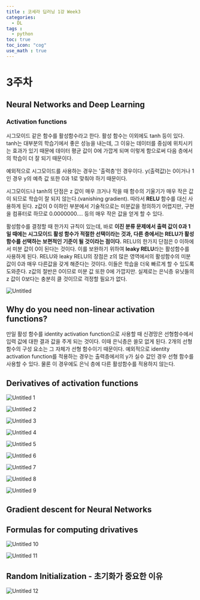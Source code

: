 ```yaml
---
title : 코세라 딥러닝 1강 Week3
categories:
  - DL
tags : 
  - python
toc: true  
toc_icon: "cog"
use_math : true
--- 
```


# 3주차

## Neural Networks and Deep Learning

### Activation functions

시그모이드 같은 함수를 활성함수라고 한다. 활성 함수는 이외에도 tanh 등이 있다.  tanh는 대부분의 학습기에서 좋은 성능을 내는데, 그 이유는 데이터를 중심에 위치시키는 효과가 있기 때문에 데이터 평균 값이 0에 가깝게 되며 이렇게 함으로써 다음 층에서의 학습이 더 잘 되기 때문이다.

  예외적으로 시그모이드를 사용하는 경우는 '출력층'인 경우이다. y(출력값)는 0이거나 1인 경우 y의 예측 값 또한 0과 1로 맞춰야 하기 때문이다.

 시그모이드나 tanh의 단점은 z 값이 매우 크거나 작을 때 함수의 기울기가 매우 작은 값이 되므로 학습이 잘 되지 않는다.(vanishing gradient). 따라서 **RELU** 함수를 대신 사용하게 된다. z값이 0 이하인 부분에서 기술적으로는 미분값을 정의하기 어렵지만, 구현을 컴퓨터로 하므로 0.0000000.... 등의 매우 작은 값을 얻게 할 수 있다.

 활성함수를 결정할 때 한가지 규칙이 있는데, 바로 **이진 분류 문제에서 출력 값이 0과 1일 때에는 시그모이드 활성 함수가 적절한 선택이라는 것과, 다른 층에서는 RELU가 활성함수를 선택하는 보편적인 기준이 될 것이라는 점이다.** RELU의 한가지 단점은 0 이하에서 미분 값이 0이 된다는 것이다. 이를 보완하기 위하여 **leaky RELU**라는 활성함수를 사용하게 된다. RELU와 leaky RELU의 장점은 z의 많은 영역에서의 활성함수의 미분 값이 0과 매우 다른값을 갖게 해준다는 것이다. 이들은 학습을 더욱 빠르게 할 수 있도록 도와준다. z값의 절반은 0이므로 미분 값 또한 0에 가깝지만. 실제로는 은닉층 유닛들의 z 값이 0보다는 충분히 클 것이므로 걱정할 필요가 없다.

![Untitled](https://user-images.githubusercontent.com/62889224/107954305-a0237300-6fdf-11eb-8eec-763f719261ef.png)


## Why do you need non-linear activation functions?

  만일 활성 함수를 identity activation function으로 사용할 때 신경망은 선형함수에서 입력 값에 대한 결과 값을 주게 되는 것이다. 이때 은닉층은 쓸모 없게 된다. 2개의 선형 함수의 구성 요소는 그 자체가 선형 함수이기 때문이다. 예외적으로  identity activation function를 적용하는 경우는 출력층에서의 y가 실수 값인 경우 선형 함수를 사용할 수 있다. 물론 이 경우에도 은닉 층에 다른 활성함수를 적용하지 않는다.

## Derivatives of activation functions

![Untitled 1](https://user-images.githubusercontent.com/62889224/107954276-9b5ebf00-6fdf-11eb-9317-ba7db5cb9d53.png)

![Untitled 2](https://user-images.githubusercontent.com/62889224/107954280-9bf75580-6fdf-11eb-99c4-70a10a5f2655.png)

![Untitled 3](https://user-images.githubusercontent.com/62889224/107954281-9c8fec00-6fdf-11eb-8cbe-5a0dff18147f.png)

![Untitled 4](https://user-images.githubusercontent.com/62889224/107954284-9d288280-6fdf-11eb-8239-2f5d3b47882f.png)

![Untitled 5](https://user-images.githubusercontent.com/62889224/107954285-9d288280-6fdf-11eb-8d49-1633184ee882.png)

![Untitled 6](https://user-images.githubusercontent.com/62889224/107954288-9dc11900-6fdf-11eb-97fe-d3e2952c53b4.png)

![Untitled 7](https://user-images.githubusercontent.com/62889224/107954289-9dc11900-6fdf-11eb-80f2-43324d46865d.png)

![Untitled 8](https://user-images.githubusercontent.com/62889224/107954291-9e59af80-6fdf-11eb-9237-a162213af0a0.png)

![Untitled 9](https://user-images.githubusercontent.com/62889224/107954293-9e59af80-6fdf-11eb-9b9d-c7b915591dd0.png)

## Gradient descent for Neural Networks

## Formulas for computing drivatives

![Untitled 10](https://user-images.githubusercontent.com/62889224/107954295-9ef24600-6fdf-11eb-851c-f61d82554424.png)

![Untitled 11](https://user-images.githubusercontent.com/62889224/107954298-9f8adc80-6fdf-11eb-8e44-92f7086a7b03.png)

## Random Initialization - 초기화가 중요한 이유

![Untitled 12](https://user-images.githubusercontent.com/62889224/107954301-9f8adc80-6fdf-11eb-8eaa-74130166f537.png)